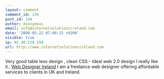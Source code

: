 ```yaml
---
layout: comment
comment_id: 139
post_id: 144
author: Anonymous
email: info@internetsolutionsireland.com
date: '2008-05-22 07:00:15 +0200'
visible: true
ip: 92.40.210.194
url: http://www.internetsolutionsireland.com
---
```

Very good table less design , clean CSS - Ideal web 2.0 design I really like it.. <a href="http://www.internetsolutionsireland.com">Web Designer Ireland</a>
I am a freelance web designer offering affordable services to clients in UK and Ireland. 
